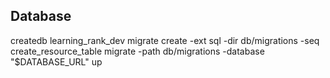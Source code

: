 ## Database
createdb learning_rank_dev
migrate create -ext sql -dir db/migrations -seq create_resource_table
migrate -path db/migrations -database "$DATABASE_URL" up
